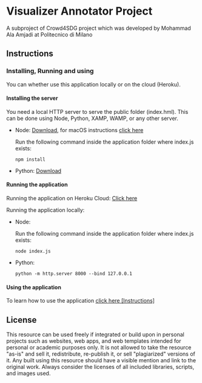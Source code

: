 # Visualizer Annotator Project
A subproject of Crowd4SDG project which was developed by Mohammad Ala Amjadi at Politecnico di Milano

## Instructions

### Installing, Running and using

You can whether use this application locally or on the cloud (Heroku).

#### Installing the server

You need a local HTTP server to serve the public folder (index.hml). This can be done using Node, Python, XAMP, WAMP, or any other server.
- Node: [Download](https://nodejs.org/en/download/), for macOS instructions [click here](https://treehouse.github.io/installation-guides/mac/node-mac.html)

    Run the following command inside the application folder where index.js exists:
    ```
    npm install
    ```
- Python: [Download](https://www.python.org/downloads/)

#### Running the application

Running the application on Heroku Cloud: [Click here](https://social-distancing-project.herokuapp.com/)

Running the application locally:

- Node:

    Run the following command inside the application folder where index.js exists:
    ```
    node index.js
    ```
- Python:
    ```
    python -m http.server 8000 --bind 127.0.0.1
    ```

#### Using the application

To learn how to use the application <a class="nav-link text-center" href=".././instruction" target="_blank">click here [Instructions]</a>

## License
This resource can be used freely if integrated or build upon in personal projects such as websites, web apps, and web templates intended for personal or academic purposes only. It is not allowed to take the resource "as-is" and sell it, redistribute, re-publish it, or sell "plagiarized" versions of it. Any built using this resource should have a visible mention and link to the original work. Always consider the licenses of all included libraries, scripts, and images used.
